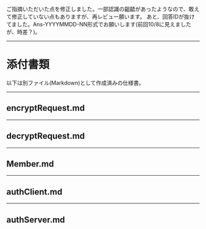 ご指摘いただいた点を修正しました。一部認識の齟齬があったようなので、敢えて修正していない点もありますが、再レビュー願います。
あと、回答IDが抜けてました。Ans-YYYYMMDD-NN形式でお願いします(前回10/8に見えましたが、時差？)。

<!-- 以下は既述のため割愛
- 本文書はMarkdownで書かれています。画像へのリンク(`![画像名](リンク先)`)は無視してください。
- 以下の仕様に基づき、「関数群」「添付書類」にある関数を作成する予定ですが、今回は本仕様のレビューをお願いします。記述が無い・論理矛盾・不足している点や使用するツールの推薦をお願いします。
- 開発スピード・安定稼働を重視し多少のリスクは許容しますが、重大なセキュリティホールは指摘してください。
- GASライブラリは使えなくなる場合も有るため、CDNのように「ダウンロードして埋め込む」という選択肢がとれる範囲でお願いします。
- 「ライブラリ」欄に記載された機能は過去に使用実績があるため、特に問題無ければそれを流用します。
-->

<!-- 以下は次回以降にお願いします。今回だけで指摘事項は結構あると思うので。
- 関数・メソッドについて概要・入出力が未記載または不適切な場合、指摘の上作成願います
- 時間経過と共に仕様が一部変わっています。不適切な部分があれば指摘願います
-->

---

<!--::$prj/spec.md::-->

# 添付書類

以下は別ファイル(Markdown)として作成済みの仕様書。

---
**encryptRequest.md**
---

<!--::$doc/encryptRequest.md::-->

---
**decryptRequest.md**
---

<!--::$doc/decryptRequest.md::-->

---
**Member.md**
---

<!--::$doc/Member.md::-->

---
**authClient.md**
---

<!--::$doc/authClient.md::-->

---
**authServer.md**
---

<!--::$doc/authServer.md::-->
